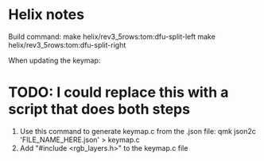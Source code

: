 # Helix notes

Build command:
make helix/rev3_5rows:tom:dfu-split-left
make helix/rev3_5rows:tom:dfu-split-right

When updating the keymap:
# TODO: I could replace this with a script that does both steps
1. Use this command to generate keymap.c from the .json
 file:
qmk json2c 'FILE_NAME_HERE.json' > keymap.c
2. Add "#include <rgb_layers.h>" to the keymap.c file
